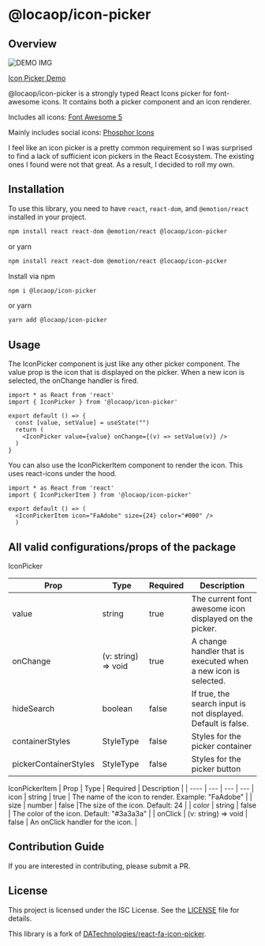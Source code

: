 # @locaop/icon-picker

## Overview

![DEMO IMG](http://locaop.jp/cms/wp-content/uploads/2024/05/Component-Library-Development.gif)

[Icon Picker Demo](https://locaop-owner.github.io/locaop-react-icons-picker/)

@locaop/icon-picker is a strongly typed React Icons picker for font-awesome icons. It contains both a picker component and an icon renderer.

Includes all icons:
[Font Awesome 5](https://react-icons.github.io/react-icons/icons/fa/)

Mainly includes social icons:
[Phosphor Icons](https://react-icons.github.io/react-icons/icons/pi/)

I feel like an icon picker is a pretty common requirement so I was surprised to find a lack of sufficient icon pickers in the React Ecosystem. The existing ones I found were not that great. As a result, I decided to roll my own.

## Installation

To use this library, you need to have `react`, `react-dom`, and `@emotion/react` installed in your project.

```sh
npm install react react-dom @emotion/react @locaop/icon-picker
```
or yarn

```sh
npm install react react-dom @emotion/react @locaop/icon-picker
```

Install via npm

```sh
npm i @locaop/icon-picker
```

or yarn

```sh
yarn add @locaop/icon-picker
```

## Usage

The IconPicker component is just like any other picker component. The value prop is the icon that is displayed on the picker. When a new icon is selected, the onChange handler is fired.

```react
import * as React from 'react'
import { IconPicker } from '@locaop/icon-picker'

export default () => {
  const [value, setValue] = useState("")
  return (
    <IconPicker value={value} onChange={(v) => setValue(v)} />
  )
}
```

You can also use the IconPickerItem component to render the icon. This uses react-icons under the hood.

```react
import * as React from 'react'
import { IconPickerItem } from '@locaop/icon-picker'

export default () => (
  <IconPickerItem icon="FaAdobe" size={24} color="#000" />
  )
```

## All valid configurations/props of the package

IconPicker

| Prop              | Type                | Required | Description                                                    |
| ----------------- | ------------------- | -------- | -------------------------------------------------------------- |
| value             | string              | true     | The current font awesome icon displayed on the picker.         |
| onChange          | (v: string) => void | true     | A change handler that is executed when a new icon is selected. |
| hideSearch        | boolean             | false    | If true, the search input is not displayed. Default is false.  |
| containerStyles   | StyleType       | false    | Styles for the picker container                                |
| pickerContainerStyles      | StyleType       | false    | Styles for the picker button                                   |               |

IconPickerItem
| Prop | Type | Required | Description |
| ---- | --- | --- | ---
| icon | string | true | The name of the icon to render. Example: "FaAdobe" |
| size | number | false |The size of the icon. Default: 24 |
| color | string | false | The color of the icon. Default: "#3a3a3a" |
| onClick | (v: string) => void | false | An onClick handler for the icon. |

## Contribution Guide

If you are interested in contributing, please submit a PR.

## License

This project is licensed under the ISC License. See the [LICENSE](LICENSE) file for details.


This library is a fork of [DATechnologies/react-fa-icon-picker](https://github.com/DATechnologies/react-fa-icon-picker).